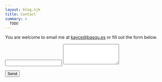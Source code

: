 ```yaml
---
layout: blog.njk
title: Contact
summary: >
  TODO
---
```


You are welcome to email me at
<a href="mailto:kayce@basqu.es">kayce@basqu.es</a>
or fill out the form below.

<input type="text"/>

<textarea rows="4"></textarea>

<button>Send</button>

<script>
// https://docs.google.com/forms/d/e/1FAIpQLSeDxvopHmwmuZdLACDJCIzrhhPLV8R3F78Fvg1E8f26Fjgjjg/formResponse?entry.1262911994=email&entry.1044512982=message
document.querySelector('button').addEventListener('click', e => {
  console.log('click');
});
</script>
